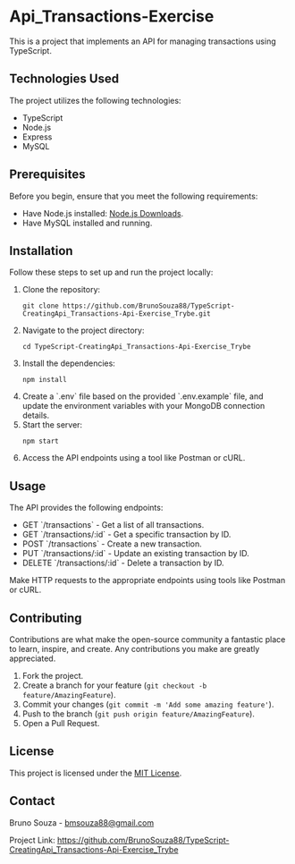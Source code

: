 <h1>Api_Transactions-Exercise</h1>

<p>This is a project that implements an API for managing transactions using TypeScript.</p>

<h2>Technologies Used</h2>

<p>The project utilizes the following technologies:</p>

<ul>
  <li>TypeScript</li>
  <li>Node.js</li>
  <li>Express</li>
  <li>MySQL</li>
</ul>

<h2>Prerequisites</h2>

<p>Before you begin, ensure that you meet the following requirements:</p>

<ul>
  <li>Have Node.js installed: <a href="https://nodejs.org/en/download/">Node.js Downloads</a>.</li>
  <li>Have MySQL installed and running.</li>
</ul>

<h2>Installation</h2>

<p>Follow these steps to set up and run the project locally:</p>

<ol>
  <li>Clone the repository:</li>

  <pre><code>git clone https://github.com/BrunoSouza88/TypeScript-CreatingApi_Transactions-Api-Exercise_Trybe.git</code></pre>

  <li>Navigate to the project directory:</li>

  <pre><code>cd TypeScript-CreatingApi_Transactions-Api-Exercise_Trybe</code></pre>

  <li>Install the dependencies:</li>

  <pre><code>npm install</code></pre>

  <li>Create a `.env` file based on the provided `.env.example` file, and update the environment variables with your MongoDB connection details.</li>

  <li>Start the server:</li>

  <pre><code>npm start</code></pre>

  <li>Access the API endpoints using a tool like Postman or cURL.</li>
</ol>

<h2>Usage</h2>

<p>The API provides the following endpoints:</p>

<ul>
  <li>GET `/transactions` - Get a list of all transactions.</li>
  <li>GET `/transactions/:id` - Get a specific transaction by ID.</li>
  <li>POST `/transactions` - Create a new transaction.</li>
  <li>PUT `/transactions/:id` - Update an existing transaction by ID.</li>
  <li>DELETE `/transactions/:id` - Delete a transaction by ID.</li>
</ul>

<p>Make HTTP requests to the appropriate endpoints using tools like Postman or cURL.</p>

<h2>Contributing</h2>

<p>Contributions are what make the open-source community a fantastic place to learn, inspire, and create. Any contributions you make are greatly appreciated.</p>

<ol>
  <li>Fork the project.</li>
  <li>Create a branch for your feature (<code>git checkout -b feature/AmazingFeature</code>).</li>
  <li>Commit your changes (<code>git commit -m 'Add some amazing feature'</code>).</li>
  <li>Push to the branch (<code>git push origin feature/AmazingFeature</code>).</li>
  <li>Open a Pull Request.</li>
</ol>

<h2>License</h2>

<p>This project is licensed under the <a href="LICENSE">MIT License</a>.</p>

<h2>Contact</h2>

<p>Bruno Souza - <a href="mailto:bmsouza88@gmail.com">bmsouza88@gmail.com</a></p>

<p>Project Link: <a href="https://github.com/BrunoSouza88/TypeScript-CreatingApi_Transactions-Api-Exercise_Trybe">https://github.com/BrunoSouza88/TypeScript-CreatingApi_Transactions-Api-Exercise_Trybe</a></p>
